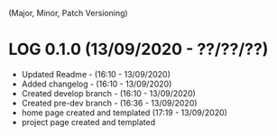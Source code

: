 (Major, Minor, Patch Versioning)

# LOG 0.1.0 (13/09/2020 - ??/??/??)
- Updated Readme - (16:10 - 13/09/2020)
- Added changelog - (16:10 - 13/09/2020)
- Created develop branch - (16:10 - 13/09/2020)
- Created pre-dev branch - (16:36 - 13/09/2020)
- home page created and templated (17:19 - 13/09/2020)
- project page created and templated